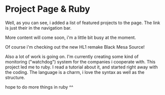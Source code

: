 # Project Page & Ruby
Well, as you can see, i added a list of featured projects to the page. The link
is just their in the navigation bar.

More content will come soon, i'm a little bit busy at the moment.

Of course i'm checking out the new HL1 remake Black Mesa Source!

Also a lot of work is going on. I'm currently creating some kind of monitoring
("watchdog") system for the companies i cooperate with. This project led me to
ruby. I read a tutorial about it, and started right away with the coding. The
language is a charm, i love the syntax as well as the structure.

hope to do more things in ruby ^^
